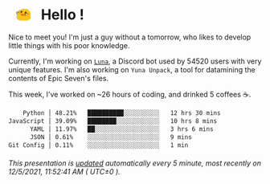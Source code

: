 <h1>   <img src="./spoink.gif" style="vertical-align:middle;" width="30px">   Hello ! </h1>

Nice to meet you! I'm just a guy without a tomorrow, who likes to develop little things with his poor knowledge.

Currently, I'm working on <a href='https://github.com/Asgarrrr/Luna'>`Luna`</a>, a Discord bot used by 54520 users with very unique features. I'm also working on `Yuna Unpack`, a tool for datamining the contents of Epic Seven's files.

This week, I've worked on ~26 hours of coding, and drinked 5 coffees ☕.

```
    Python │ 48.21%   ██████████░░░░░░░░░░   12 hrs 30 mins
JavaScript │ 39.09%   ████████░░░░░░░░░░░░   10 hrs 8 mins
      YAML │ 11.97%   ██░░░░░░░░░░░░░░░░░░   3 hrs 6 mins
      JSON │ 0.61%    ░░░░░░░░░░░░░░░░░░░░   9 mins
Git Config │ 0.11%    ░░░░░░░░░░░░░░░░░░░░   1 min
```

###### This presentation is [updated](https://github.com/Asgarrrr) automatically every 5 minute, most recently on 12/5/2021, 11:52:41 AM ( UTC±0 ).